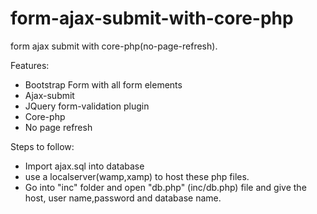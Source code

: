 # form-ajax-submit-with-core-php
form ajax submit with core-php(no-page-refresh). 

Features:
* Bootstrap Form with all form elements
* Ajax-submit
* JQuery form-validation plugin
* Core-php
* No page refresh

Steps to follow:
* Import ajax.sql into database
* use a localserver(wamp,xamp) to host these php files.
* Go into "inc" folder and open "db.php" (inc/db.php) file and give the host, user name,password and database name. 
